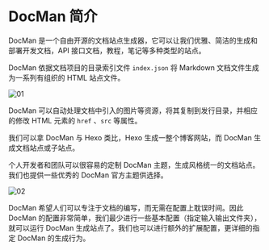 # DocMan 简介

DocMan 是一个自由开源的文档站点生成器，它可以让我们优雅、简洁的生成和部署开发文档，API 接口文档，教程，笔记等多种类型的站点。

DocMan 依据文档项目的目录索引文件 `index.json` 将 Markdown 文档文件生成为一系列有组织的 HTML 站点文件。

![01](https://one.oss.monkeyhbd.cn/Logo/docman-logo-bw.png)

DocMan 可以自动处理文档中引入的图片等资源，将其复制到发行目录，并相应的修改 HTML 元素的 `href` 、`src` 等属性。

我们可以拿 DocMan 与 Hexo 类比，Hexo 生成一整个博客网站，而 DocMan 生成文档站点或子站点。

个人开发者和团队可以很容易的定制 DocMan 主题，生成风格统一的文档站点。我们也提供一些优秀的 DocMan 官方主题供选择。

![02](https://one.oss.monkeyhbd.cn/Logo/docman-show.png)

DocMan 希望人们可以专注于文档的编写，而无需在配置上耽误时间。因此 DocMan 的配置非常简单，我们最少进行一些基本配置（指定输入输出文件夹），就可以运行 DocMan 生成站点了。我们也可以进行额外的扩展配置，更详细的指定 DocMan 的生成行为。
